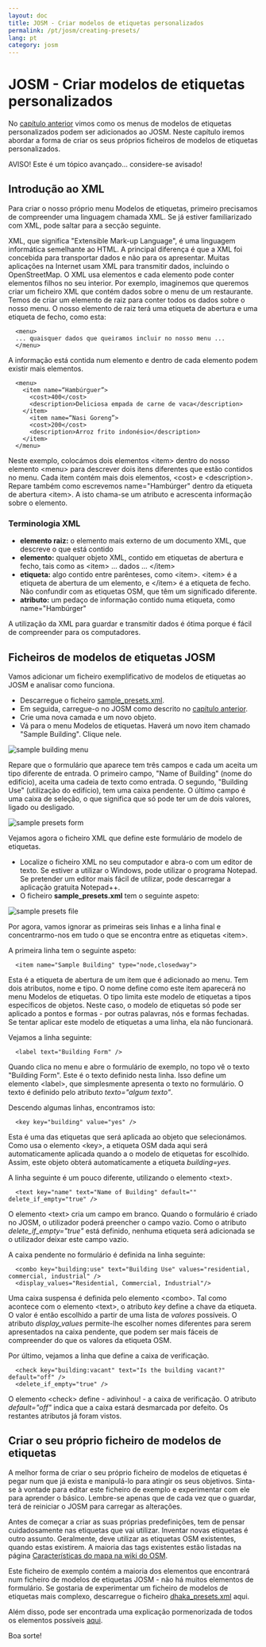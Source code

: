 ```yaml
---
layout: doc
title: JOSM - Criar modelos de etiquetas personalizados
permalink: /pt/josm/creating-presets/
lang: pt
category: josm
---
```


JOSM - Criar modelos de etiquetas personalizados
=======================


No [capítulo anterior](/pt/josm/josm-presets) vimos como os menus de modelos de etiquetas personalizados podem ser adicionados ao JOSM. Neste capítulo iremos abordar a forma de criar os seus próprios ficheiros de modelos de etiquetas personalizados.  

AVISO! Este é um tópico avançado... considere-se avisado!  

Introdução ao XML
-------------------

Para criar o nosso próprio menu Modelos de etiquetas, primeiro precisamos de compreender uma linguagem chamada XML. Se já estiver familiarizado com XML, pode saltar para a secção seguinte.  

XML, que significa "Extensible Mark-up Language", é uma linguagem informática semelhante ao HTML. A principal diferença é que a XML foi concebida para transportar dados e não para os apresentar. Muitas aplicações na Internet usam XML para transmitir dados, incluindo o OpenStreetMap. O XML usa elementos e cada elemento pode conter elementos filhos no seu interior. Por exemplo, imaginemos que queremos criar um ficheiro XML que contém dados sobre o menu de um restaurante. Temos de criar um elemento de raiz para conter todos os dados sobre o nosso menu. O nosso elemento de raiz terá uma etiqueta de abertura e uma etiqueta de fecho, como esta:

      <menu>
      ... quaisquer dados que queiramos incluir no nosso menu ...
      </menu>

A informação está contida num elemento e dentro de cada elemento podem existir mais elementos.  

      <menu>
        <item name=“Hambúrguer”>
          <cost>400</cost>
          <description>Deliciosa empada de carne de vaca</description>
        </item>
          <item name=“Nasi Goreng”>
          <cost>200</cost>
          <description>Arroz frito indonésio</description>
        </item>
      </menu>

Neste exemplo, colocámos dois elementos &lt;item&gt; dentro do nosso elemento &lt;menu&gt; para descrever dois itens diferentes que estão contidos no menu. Cada item contém mais dois elementos, &lt;cost&gt; e &lt;description&gt;. Repare também como escrevemos name="Hambúrger" dentro da etiqueta de abertura &lt;item&gt;. A isto chama-se um atributo e acrescenta informação sobre o elemento.


### Terminologia XML

- **elemento raiz:** o elemento mais externo de um documento XML, que descreve o que está contido  
- **elemento:** qualquer objeto XML, contido em etiquetas de abertura e fecho, tais como as &lt;item&gt; ... dados ... &lt;/item&gt;  
- **etiqueta:** algo contido entre parênteses, como &lt;item&gt;.  &lt;item&gt; é a etiqueta de abertura de um elemento, e &lt;/item&gt; é a etiqueta de fecho. Não confundir com as etiquetas OSM, que têm um significado diferente.  
- **atributo:** um pedaço de informação contido numa etiqueta, como name="Hambúrger"  

A utilização da XML para guardar e transmitir dados é ótima porque é fácil de compreender para os computadores.  


Ficheiros de modelos de etiquetas JOSM
-------------------

Vamos adicionar um ficheiro exemplificativo de modelos de etiquetas ao JOSM e analisar como funciona.  

- Descarregue o ficheiro [sample_presets.xml](/files/sample_presets.xml).  
- Em seguida, carregue-o no JOSM como descrito no [capítulo anterior](/pt/josm/josm-presets).  
- Crie uma nova camada e um novo objeto.  
- Vá para o menu Modelos de etiquetas. Haverá um novo item chamado "Sample Building". Clique nele.  

![sample building menu][]

Repare que o formulário que aparece tem três campos e cada um aceita um tipo diferente de entrada. O primeiro campo, "Name of Building" (nome do edifício), aceita uma cadeia de texto como entrada. O segundo, "Building Use" (utilização do edifício), tem uma caixa pendente. O último campo é uma caixa de seleção, o que significa que só pode ter um de dois valores, ligado ou desligado.

![sample presets form][]

Vejamos agora o ficheiro XML que define este formulário de modelo de etiquetas.

- Localize o ficheiro XML no seu computador e abra-o com um editor de texto. Se estiver a utilizar o Windows, pode utilizar o programa Notepad. Se pretender um editor mais fácil de utilizar, pode descarregar a aplicação gratuita Notepad++.  
- O ficheiro **sample_presets.xml** tem o seguinte aspeto:  

![sample presets file][]

Por agora, vamos ignorar as primeiras seis linhas e a linha final e concentrarmo-nos em tudo o que se encontra entre as etiquetas &lt;item&gt;.

A primeira linha tem o seguinte aspeto:

      <item name="Sample Building" type="node,closedway">

Esta é a etiqueta de abertura de um item que é adicionado ao menu. Tem dois atributos, nome e tipo. O nome define como este item aparecerá no menu Modelos de etiquetas. O tipo limita este modelo de etiquetas a tipos específicos de objetos. Neste caso, o modelo de etiquetas só pode ser aplicado a pontos e formas - por outras palavras, nós e formas fechadas. Se tentar aplicar este modelo de etiquetas a uma linha, ela não funcionará.  

Vejamos a linha seguinte:  

      <label text="Building Form" />

Quando clica no menu e abre o formulário de exemplo, no topo vê o texto "Building Form". Este é o texto definido nesta linha. Isso define um elemento &lt;label&gt;, que simplesmente apresenta o texto no formulário. O texto é definido pelo atributo *texto="algum texto"*.  

Descendo algumas linhas, encontramos isto:  

      <key key="building" value="yes" />

Esta é uma das etiquetas que será aplicada ao objeto que selecionámos. Como usa o elemento &lt;key&gt;, a etiqueta OSM dada aqui será automaticamente aplicada quando a o modelo de etiquetas for escolhido. Assim, este objeto obterá automaticamente a etiqueta *building=yes*.  

A linha seguinte é um pouco diferente, utilizando o elemento &lt;text&gt;.  

      <text key="name" text="Name of Building" default="" delete_if_empty="true" />

O elemento &lt;text&gt; cria um campo em branco. Quando o formulário é criado no JOSM, o utilizador poderá preencher o campo vazio. Como o atributo *delete_if_empty="true"* está definido, nenhuma etiqueta será adicionada se o utilizador deixar este campo vazio.  

A caixa pendente no formulário é definida na linha seguinte:  

      <combo key="building:use" text="Building Use" values="residential, commercial, industrial" />
      <display_values="Residential, Commercial, Industrial"/>

Uma caixa suspensa é definida pelo elemento &lt;combo&gt;. Tal como acontece com o elemento &lt;text&gt;, o atributo *key* define a chave da etiqueta. O valor é então escolhido a partir de uma lista de *valores* possíveis. O atributo *display_values* permite-lhe escolher nomes diferentes para serem apresentados na caixa pendente, que podem ser mais fáceis de compreender do que os valores da etiqueta OSM.  

Por último, vejamos a linha que define a caixa de verificação.  

      <check key="building:vacant" text="Is the building vacant?" default="off" /> 
      <delete_if_empty="true" />

O elemento &lt;check&gt; define - adivinhou! - a caixa de verificação. O atributo *default="off"* indica que a caixa estará desmarcada por defeito. Os restantes atributos já foram vistos.  

Criar o seu próprio ficheiro de modelos de etiquetas
------------------------------

A melhor forma de criar o seu próprio ficheiro de modelos de etiquetas é pegar num que já exista e manipulá-lo para atingir os seus objetivos. Sinta-se à vontade para editar este ficheiro de exemplo e experimentar com ele para aprender o básico. Lembre-se apenas que de cada vez que o guardar, terá de reiniciar o JOSM para carregar as alterações.  

Antes de começar a criar as suas próprias predefinições, tem de pensar cuidadosamente nas etiquetas que vai utilizar. Inventar novas etiquetas é outro assunto. Geralmente, deve utilizar as etiquetas OSM existentes, quando estas existirem. A maioria das tags existentes estão listadas na página [Características do mapa na wiki do OSM](https://wiki.openstreetmap.org/wiki/Pt:Map_Features).  

Este ficheiro de exemplo contém a maioria dos elementos que encontrará num ficheiro de modelos de etiquetas JOSM - não há muitos elementos de formulário. Se gostaria de experimentar um ficheiro de modelos de etiquetas mais complexo, descarregue o ficheiro [dhaka_presets.xml](/files/dhaka_presets.xml) aqui.  

Além disso, pode ser encontrada uma explicação pormenorizada de todos os elementos possíveis [aqui](http://josm.openstreetmap.de/wiki/TaggingPresets).  

Boa sorte!  


[sample building menu]: /images/josm/sample-building-menu.png
[sample presets form]: /images/josm/sample-presets-form.png
[sample presets file]: /images/josm/sample-presets-file.png